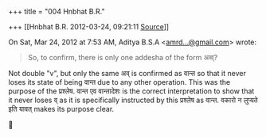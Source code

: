 +++
title = "004 Hnbhat B.R."

+++
[[Hnbhat B.R.	2012-03-24, 09:21:11 [Source](https://groups.google.com/g/samskrita/c/uhed6mnOk3c)]]



On Sat, Mar 24, 2012 at 7:53 AM, Aditya B.S.A \<[amrd...@gmail.com]()\> wrote:  

> So, to confirm, there is only one addesha of the form अव्व्? 
> > 
> >   
> > 

  

  

Not double "v", but only the same अव् is confirmed as वान्त so that it never loses its state of being वान्त due to any other operation. This was the purpose of the प्रश्लेष. वान्त एव वान्तादेशः is the correct interpretation to show that it never loses व् as it is specifically instructed by this प्रश्लेष as वान्त. वकारो न लुप्यते इति यावत् makes its purpose clear.



